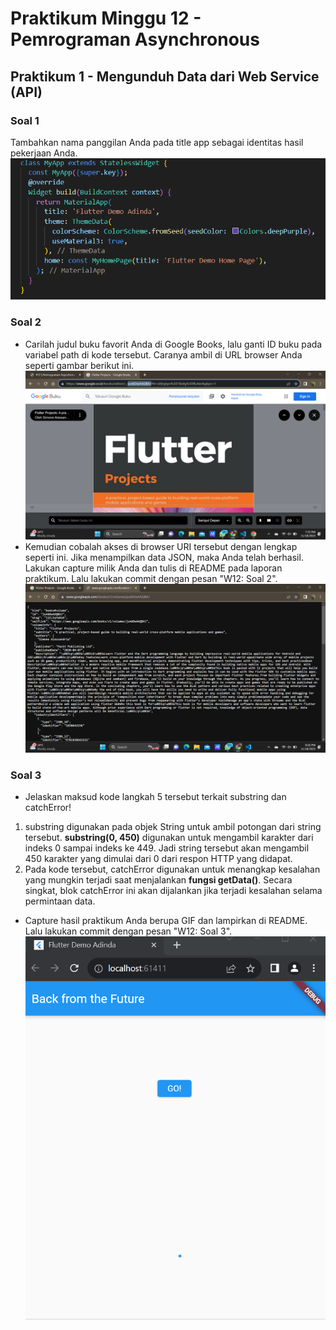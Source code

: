 # Praktikum Minggu 12 - Pemrograman Asynchronous
## Praktikum 1 - Mengunduh Data dari Web Service (API)
### Soal 1
Tambahkan nama panggilan Anda pada title app sebagai identitas hasil pekerjaan Anda.
![Alt text](docs/soal1.png)
### Soal 2
- Carilah judul buku favorit Anda di Google Books, lalu ganti ID buku pada variabel path di kode tersebut. Caranya ambil di URL browser Anda seperti gambar berikut ini.
![Alt text](docs/soal2.png)
- Kemudian cobalah akses di browser URI tersebut dengan lengkap seperti ini. Jika menampilkan data JSON, maka Anda telah berhasil. Lakukan capture milik Anda dan tulis di README pada laporan praktikum. Lalu lakukan commit dengan pesan "W12: Soal 2".
![Alt text](docs/soal2.2.png)
### Soal 3
- Jelaskan maksud kode langkah 5 tersebut terkait substring dan catchError! <br>
1. substring digunakan pada objek String untuk ambil potongan dari string tersebut. **substring(0, 450)** digunakan untuk mengambil karakter dari indeks 0 sampai indeks ke 449. Jadi string tersebut akan mengambil 450 karakter yang dimulai dari 0 dari respon HTTP yang didapat.
2. Pada kode tersebut, catchError digunakan untuk menangkap kesalahan yang mungkin terjadi saat menjalankan **fungsi getData()**. Secara singkat, blok catchError ini akan dijalankan jika terjadi kesalahan selama permintaan data.
- Capture hasil praktikum Anda berupa GIF dan lampirkan di README. Lalu lakukan commit dengan pesan "W12: Soal 3".
![Alt text](docs/soal3.gif)